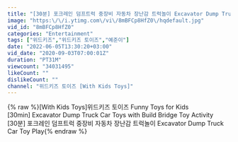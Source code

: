 ```yaml
---
title: "[30분] 포크레인 덤프트럭 중장비 자동차 장난감 트럭놀이 Excavator Dump Truck Car Toy Play"
image: "https:\/\/i.ytimg.com\/vi\/8mBFCp8HfZ0\/hqdefault.jpg"
vid_id: "8mBFCp8HfZ0"
categories: "Entertainment"
tags: ["위드키즈","위드키즈 토이즈","예준이"]
date: "2022-06-05T13:30:20+03:00"
vid_date: "2020-09-03T07:00:01Z"
duration: "PT31M"
viewcount: "34031495"
likeCount: ""
dislikeCount: ""
channel: "위드키즈 토이즈 [With Kids Toys]"
---
```

{% raw %}[With Kids Toys]위드키즈 토이즈 Funny Toys for Kids<br />[30min] Excavator Dump Truck Car Toys with Build Bridge Toy Activity<br />[30분] 포크레인 덤프트럭 중장비 자동차 장난감 트럭놀이 Excavator Dump Truck Car Toy Play{% endraw %}
